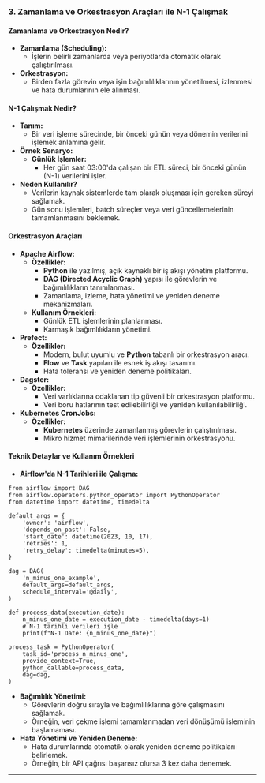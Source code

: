 ### **3. Zamanlama ve Orkestrasyon Araçları ile N-1 Çalışmak**

#### **Zamanlama ve Orkestrasyon Nedir?**

- **Zamanlama (Scheduling):**
    - İşlerin belirli zamanlarda veya periyotlarda otomatik olarak çalıştırılması.
- **Orkestrasyon:**
    - Birden fazla görevin veya işin bağımlılıklarının yönetilmesi, izlenmesi ve hata durumlarının ele alınması.

#### **N-1 Çalışmak Nedir?**

- **Tanım:**
    - Bir veri işleme sürecinde, bir önceki günün veya dönemin verilerini işlemek anlamına gelir.
- **Örnek Senaryo:**
    - **Günlük İşlemler:**
        - Her gün saat 03:00'da çalışan bir ETL süreci, bir önceki günün (N-1) verilerini işler.
- **Neden Kullanılır?**
    - Verilerin kaynak sistemlerde tam olarak oluşması için gereken süreyi sağlamak.
    - Gün sonu işlemleri, batch süreçler veya veri güncellemelerinin tamamlanmasını beklemek.

#### **Orkestrasyon Araçları**

- **Apache Airflow:**
    - **Özellikler:**
        - **Python** ile yazılmış, açık kaynaklı bir iş akışı yönetim platformu.
        - **DAG (Directed Acyclic Graph)** yapısı ile görevlerin ve bağımlılıkların tanımlanması.
        - Zamanlama, izleme, hata yönetimi ve yeniden deneme mekanizmaları.
    - **Kullanım Örnekleri:**
        - Günlük ETL işlemlerinin planlanması.
        - Karmaşık bağımlılıkların yönetimi.
- **Prefect:**
    - **Özellikler:**
        - Modern, bulut uyumlu ve **Python** tabanlı bir orkestrasyon aracı.
        - **Flow** ve **Task** yapıları ile esnek iş akışı tasarımı.
        - Hata toleransı ve yeniden deneme politikaları.
- **Dagster:**
    - **Özellikler:**
        - Veri varlıklarına odaklanan tip güvenli bir orkestrasyon platformu.
        - Veri boru hatlarının test edilebilirliği ve yeniden kullanılabilirliği.
- **Kubernetes CronJobs:**
    - **Özellikler:**
        - **Kubernetes** üzerinde zamanlanmış görevlerin çalıştırılması.
        - Mikro hizmet mimarilerinde veri işlemlerinin orkestrasyonu.

#### **Teknik Detaylar ve Kullanım Örnekleri**

- **Airflow'da N-1 Tarihleri ile Çalışma:**
```
from airflow import DAG
from airflow.operators.python_operator import PythonOperator
from datetime import datetime, timedelta

default_args = {
    'owner': 'airflow',
    'depends_on_past': False,
    'start_date': datetime(2023, 10, 17),
    'retries': 1,
    'retry_delay': timedelta(minutes=5),
}

dag = DAG(
    'n_minus_one_example',
    default_args=default_args,
    schedule_interval='@daily',
)

def process_data(execution_date):
    n_minus_one_date = execution_date - timedelta(days=1)
    # N-1 tarihli verileri işle
    print(f"N-1 Date: {n_minus_one_date}")

process_task = PythonOperator(
    task_id='process_n_minus_one',
    provide_context=True,
    python_callable=process_data,
    dag=dag,
)
```
- **Bağımlılık Yönetimi:**
    - Görevlerin doğru sırayla ve bağımlılıklarına göre çalışmasını sağlamak.
    - Örneğin, veri çekme işlemi tamamlanmadan veri dönüşümü işleminin başlamaması.
- **Hata Yönetimi ve Yeniden Deneme:**
    - Hata durumlarında otomatik olarak yeniden deneme politikaları belirlemek.
    - Örneğin, bir API çağrısı başarısız olursa 3 kez daha denemek.

---

